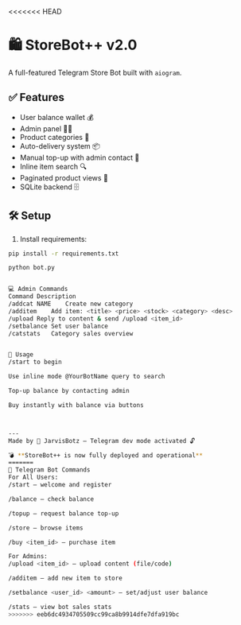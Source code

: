 <<<<<<< HEAD
# 🛍 StoreBot++ v2.0

A full-featured Telegram Store Bot built with `aiogram`.

## ✅ Features
- User balance wallet 💰
- Admin panel 🧑‍💼
- Product categories 📂
- Auto-delivery system 📦
- Manual top-up with admin contact 📩
- Inline item search 🔍
- Paginated product views 🔁
- SQLite backend 🗄️

## 🛠 Setup

1. Install requirements:
```bash
pip install -r requirements.txt

python bot.py


💻 Admin Commands
Command	Description
/addcat NAME	Create new category
/additem	Add item: <title> <price> <stock> <category> <desc>
/upload	Reply to content & send /upload <item_id>
/setbalance	Set user balance
/catstats	Category sales overview


🚀 Usage
/start to begin

Use inline mode @YourBotName query to search

Top-up balance by contacting admin

Buy instantly with balance via buttons



---
Made by 🥷 JarvisBotz — Telegram dev mode activated 🔓

💣 **StoreBot++ is now fully deployed and operational**  
=======
🤖 Telegram Bot Commands
For All Users:
/start — welcome and register

/balance — check balance

/topup — request balance top-up

/store — browse items

/buy <item_id> — purchase item

For Admins:
/upload <item_id> — upload content (file/code)

/additem — add new item to store

/setbalance <user_id> <amount> — set/adjust user balance

/stats — view bot sales stats
>>>>>>> eeb6dc4934705509cc99ca8b9914dfe7dfa919bc
